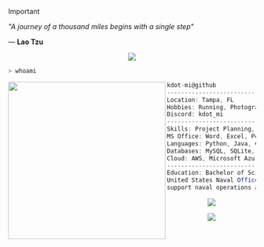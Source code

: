 > [!IMPORTANT] 
> *"A journey of a thousand miles begins with a single step"*
>
> ― **Lao Tzu**
<p align="center">
  <img src="https://i.postimg.cc/c4YxXNfd/PURPLE-Line.gif">
</p>

```zsh
> whoami
```
<img align="left" src="https://upload.wikimedia.org/wikipedia/commons/thumb/b/b1/Emblem_of_the_United_States_Navy.svg/900px-Emblem_of_the_United_States_Navy.svg.png" width="320" /> 

```csharp
kdot-mi@github
-----------------------------------------------------------------------------------
Location: Tampa, FL
Hobbies: Running, Photography, Gaming
Discord: kdot_mi
-----------------------------------------------------------------------------------
Skills: Project Planning, Team Coordination, Leadership, Risk Management, Logistics
MS Office: Word, Excel, PowerPoint, Outlook
Languages: Python, Java, C++
Databases: MySQL, SQLite, PostgreSQL, Oracle
Cloud: AWS, Microsoft Azure, Google Cloud
-----------------------------------------------------------------------------------
Education: Bachelor of Science in Information Technology
United States Naval Officer (Supply Corps). I am currently leveraging my skills to
support naval operations and logistics.
```
<p align="center">
  <img src="https://i.postimg.cc/c4YxXNfd/PURPLE-Line.gif">
</p>
<p align="center">
  <img src="https://capsule-render.vercel.app/api?type=waving&color=gradient&height=90"/>
</p>
